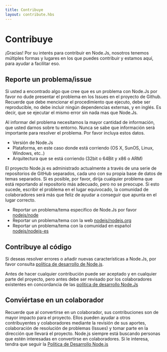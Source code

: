```yaml
---
title: Contribuye
layout: contribute.hbs
---
```


# Contribuye

¡Gracias! Por su interés para contribuir en Node.Js, nosotros tenemos múltiples formas y lugares en los que puedes contribuir y estamos aquí, para ayudar a facilitar eso.

## Reporte un problema/issue

Si usted a encontrado algo que cree que es un problema con Node.Js por favor no dude presentar el problema en los Issues en el proyecto de Github. Recuerde que debe mencionar el procedimiento que ejecuto, debe ser reproducible, no debe incluir  ningún dependencias externas, y en inglés. Es decir, que se ejecutar el mismo error sin nada mas que Node.Js.

Al informar del problema necesitamos la mayor cantidad de información, que usted darnos sobre tu entorno. Nunca se sabe que información será importante para resolver el problema. Por favor incluya estos datos.

* Versión de Node.Js
* Plataforma, en este caso donde está corriendo (OS X, SunOS, Linux, Windows, etc..)
* Arquitectura que se está corriendo (32bit o 64Bit y x86 o ARM)

El proyecto Node.js es administrado actualmente a través de una serie de repositorios de GitHub separados, cada uno con su propia base de datos de temas separados. Si es posible, por favor, dirija cualquier problema que está reportando al repositorio más adecuado, pero no se preocupe. Si esto sucede, escribir el problema en el lugar equivocado, la comunidad de colaboradores será más que feliz de ayudar a conseguir que apunta en el lugar correcto.

* Reportar un problema/tema especifico de Node.Js por favor [nodejs/node](https://github.com/nodejs/node)
* Reportar un problema/tema con la web [nodejs/nodejs.org](https://github.com/nodejs/nodejs.org/issues)
* Reportar un problema/tema con la comunidad en español [nodejs/nodejs-es](https://github.com/nodejs/nodejs-es/issues)

## Contribuye al código

Si deseas resolver errores o añadir nuevas características a Node.Js, por favor consulta [política de desarrollo de Node.js](/es/get-involved/development/).

Antes de hacer cualquier contribución puede ser aceptado y en cualquier parte del proyecto, pero antes debe ser revisado por los colaboradores existentes en concordancia de las [política de desarrollo Node.Js](/es/get-involved/development/)

## Conviértase en un colaborador

Recuerde que al convertirse en un colaborador, sus contribuciones son de mayor impacto para el proyecto. Ellos pueden ayudar a otros contribuyentes y colaboradores mediante la revisión de sus aportes, colaboración de resolución de problemas (Issues) y tomar parte en la dirección que llevará el proyecto. Node.js siempre está buscando personas que estén interesadas en convertirse en colaboradores. Si le interesa, tendra que seguir la [Política de Desarrollo Node.js](/es/get-involved/development/)
